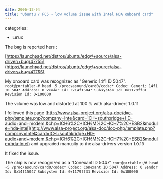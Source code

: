 ```yaml
---
date: 2006-12-04
title: "Ubuntu / FC5 - low volume issue with Intel HDA onboard card"
---
```








categories:
- Linux


The bug is reported here :

[https://launchpad.net/distros/ubuntu/edgy/+source/alsa-driver/+bug/47755](https://launchpad.net/distros/ubuntu/edgy/+source/alsa-driver/+bug/47755)



My onboard card was recognized as "Generic 14f1 ID 5047".
`root@portable:~# head -5 /proc/asound/card0/codec*
Codec: Generic 14f1 ID 5047
Address: 0
Vendor Id: 0x14f15047
Subsystem Id: 0x1179ff31
Revision Id: 0x100000`

The volume was low and distorted at 100 % with alsa-drivers 1.0.11

I followed this page [http://www.alsa-project.org/alsa-doc/doc-php/template.php?company=Intel&card=ICH+southbridge+HD-audio+and+modem.&chip=ICH6%2C+ICH6M%2C+ICH7%2C+ESB2&module=hda-intel](http://www.alsa-project.org/alsa-doc/doc-php/template.php?company=Intel&card=ICH+southbridge+HD-audio+and+modem.&chip=ICH6%2C+ICH6M%2C+ICH7%2C+ESB2&module=hda-intel)
and upgraded manually to the alsa-drivers version 1.0.13

It fixed the issue.

The chip is now recognized as a "Conexant ID 5047"
`root@portable:/# head -5 /proc/asound/card0/codec*
Codec: Conexant ID 5047
Address: 0
Vendor Id: 0x14f15047
Subsystem Id: 0x1179ff31
Revision Id: 0x100000`
